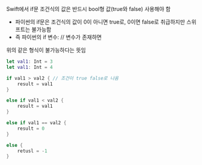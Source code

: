 
 Swift에서 if문 조건식의 값은 반드시 bool형 값(true와 false) 사용해야 함 

- 파이썬의 if문은 조건식의 값이 0이 아니면 true로, 0이면 false로 취급하지만 스위프트는 불가능함
- 즉 파이썬의 if 변수: // 변수가 존재하면

위의 같은 형식이 불가능하다는 뜻임
```Swift
let val1: Int = 3
let val1: Int = 4

if val1 > val2 { // 조건이 true false로 나옴
	result = val1
}

else if val1 < val2 {
	result = val1
}

else if val1 == val2 {
	result = 0
}

else {
	retusl = -1
}
```